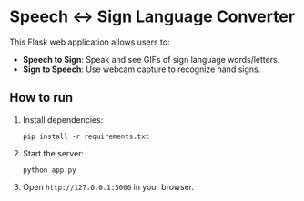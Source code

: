 # Speech ↔ Sign Language Converter

This Flask web application allows users to:
- **Speech to Sign**: Speak and see GIFs of sign language words/letters.
- **Sign to Speech**: Use webcam capture to recognize hand signs.

## How to run

1. Install dependencies:

    ```
    pip install -r requirements.txt
    ```

2. Start the server:

    ```
    python app.py
    ```

3. Open `http://127.0.0.1:5000` in your browser.

